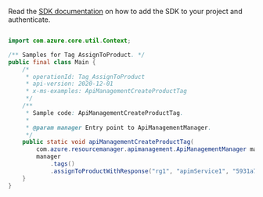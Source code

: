 Read the [SDK documentation](https://github.com/Azure/azure-sdk-for-java/blob/azure-resourcemanager-apimanagement_1.0.0-beta.2/sdk/apimanagement/azure-resourcemanager-apimanagement/README.md) on how to add the SDK to your project and authenticate.

```java

import com.azure.core.util.Context;

/** Samples for Tag AssignToProduct. */
public final class Main {
    /*
     * operationId: Tag_AssignToProduct
     * api-version: 2020-12-01
     * x-ms-examples: ApiManagementCreateProductTag
     */
    /**
     * Sample code: ApiManagementCreateProductTag.
     *
     * @param manager Entry point to ApiManagementManager.
     */
    public static void apiManagementCreateProductTag(
        com.azure.resourcemanager.apimanagement.ApiManagementManager manager) {
        manager
            .tags()
            .assignToProductWithResponse("rg1", "apimService1", "5931a75ae4bbd512a88c680b", "tagId1", Context.NONE);
    }
}
```
